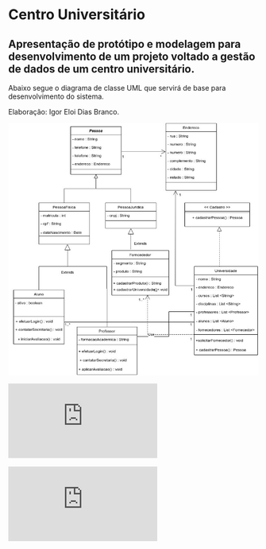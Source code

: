 ﻿# Centro Universitário
## Apresentação de protótipo e modelagem para desenvolvimento de um projeto voltado a gestão de dados de um centro universitário.
Abaixo segue o diagrama de classe UML que servirá de base para desenvolvimento do sistema.

Elaboração: Igor Eloi Dias Branco.


![DiagramaClasse](https://github.com/igoreloidiasbranco/centro_universitario/blob/main/DiagramaClasse.jpg)

![Representação Pessoa Física](https://github.com/igoreloidiasbranco/centro_universitario/blob/main/Copy%20of%20Prototype%20Template%20(5).pdf)

![Representação Universidade](https://github.com/igoreloidiasbranco/centro_universitario/blob/main/Prototype%20Template%20(2).pdf)
